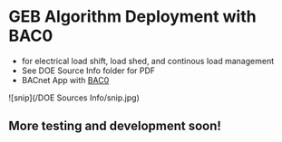 # GEB Algorithm Deployment with BAC0

* for electrical load shift, load shed, and continous load management
* See DOE Source Info folder for PDF
* BACnet App with [BAC0](https://bac0.readthedocs.io/en/latest/#bac0-build-status-coverage-docs)


![snip](/DOE Sources Info/snip.jpg)


## More testing and development soon!